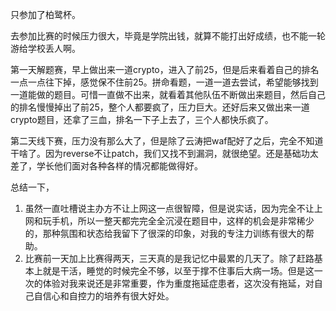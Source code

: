 只参加了柏鹭杯。

去参加比赛的时候压力很大，毕竟是学院出钱，就算不能打出好成绩，也不能一轮游给学校丢人啊。

第一天解题赛，早上做出来一道crypto，进入了前25，但是后来看着自己的排名一点一点往下掉，感觉保不住前25。拼命看题，一道一道去尝试，希望能够找到一道能做的题目。可惜一直做不出来，就看着其他队伍不断做出来题目，然后自己的排名慢慢掉出了前25，整个人都要疯了，压力巨大。还好后来又做出来一道crypto题目，还拿了三血，排名一下子上去了，三个人都快乐疯了。

第二天线下赛，压力没有那么大了，但是除了云涛把waf配好了之后，完全不知道干啥了。因为reverse不让patch，我们又找不到漏洞，就很绝望。还是基础功太差了，学长他们面对各种各样的情况都能做得好。

总结一下，
1. 虽然一直吐槽说主办方不让上网这一点很智障，但是说实话，因为完全不让上网和玩手机，所以一整天都完完全全沉浸在题目中，这样的机会是非常稀少的，那种氛围和状态给我留下了很深的印象，对我的专注力训练有很大的帮助。
2. 比赛前一天加上比赛得两天，三天真的是我记忆中最累的几天了。除了赶路基本上就是干活，睡觉的时候完全不够，以至于撑不住事后大病一场。但是这一次的体验对我来说还是非常重要，作为重度拖延症患者，这次没有拖延，对自己自信心和自控力的培养有很大好处。
